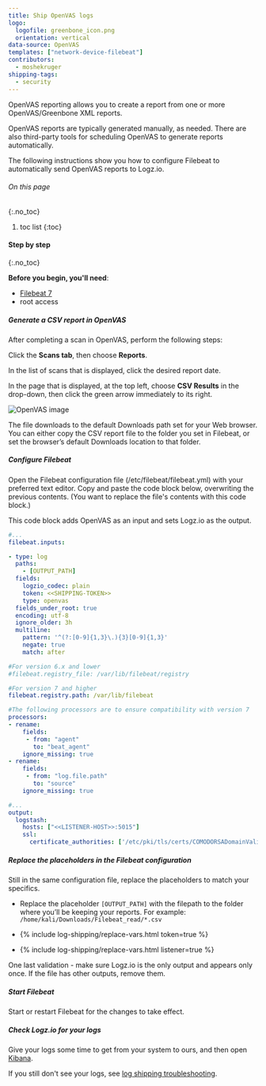 ```yaml
---
title: Ship OpenVAS logs
logo:
  logofile: greenbone_icon.png
  orientation: vertical
data-source: OpenVAS
templates: ["network-device-filebeat"]
contributors:
  - moshekruger
shipping-tags:
  - security
---
```


OpenVAS reporting allows you to create a report from one or more OpenVAS/Greenbone XML reports. 

OpenVAS reports are typically generated manually, as needed. There are also third-party tools for scheduling OpenVAS to generate reports automatically.

The following instructions show you how to configure Filebeat to automatically send OpenVAS reports to Logz.io. 

###### On this page
{:.no_toc}

1. toc list
{:toc}

#### Step by step
{:.no_toc}

**Before you begin, you'll need**:

* [Filebeat 7](https://www.elastic.co/guide/en/beats/filebeat/current/filebeat-installation.html) 
* root access

<div class="tasklist">

##### Generate a CSV report in OpenVAS

After completing a scan in OpenVAS, perform the following steps:

Click the **Scans tab**, then choose **Reports**. 

In the list of scans that is displayed, click the desired report date.

In the page that is displayed, at the top left, choose **CSV Results** in the drop-down, then click the green arrow immediately to its right.

![OpenVAS image](https://dytvr9ot2sszz.cloudfront.net/logz-docs/security-analytics/openvas.png.)

The file downloads to the default Downloads path set for your Web browser. You can either copy the CSV report file to the folder you set in Filebeat, or set the browser’s default Downloads location to that folder.


##### Configure Filebeat

Open the Filebeat configuration file (/etc/filebeat/filebeat.yml) with your preferred text editor.
Copy and paste the code block below, overwriting the previous contents. (You want to replace the file's contents with this code block.)

This code block adds OpenVAS as an input and sets Logz.io as the output.

```yaml
#...
filebeat.inputs:

- type: log
  paths:
    - [OUTPUT_PATH]
  fields:
    logzio_codec: plain
    token: <<SHIPPING-TOKEN>>
    type: openvas
  fields_under_root: true
  encoding: utf-8
  ignore_older: 3h
  multiline:
    pattern: '^(?:[0-9]{1,3}\.){3}[0-9]{1,3}'
    negate: true
    match: after

#For version 6.x and lower
#filebeat.registry_file: /var/lib/filebeat/registry

#For version 7 and higher
filebeat.registry.path: /var/lib/filebeat

#The following processors are to ensure compatibility with version 7
processors:
- rename:
    fields:
     - from: "agent"
       to: "beat_agent"
    ignore_missing: true
- rename:
    fields:
     - from: "log.file.path"
       to: "source"
    ignore_missing: true

#...
output:
  logstash:
    hosts: ["<<LISTENER-HOST>>:5015"]
    ssl:
      certificate_authorities: ['/etc/pki/tls/certs/COMODORSADomainValidationSecureServerCA.crt']
```

##### Replace the placeholders in the Filebeat configuration

Still in the same configuration file, replace the placeholders to match your specifics.

* Replace the placeholder `[OUTPUT_PATH]` with the filepath to the folder where you’ll be keeping your reports. For example: `/home/kali/Downloads/Filebeat_read/*.csv`

* {% include log-shipping/replace-vars.html token=true %}

* {% include log-shipping/replace-vars.html listener=true %}

One last validation - make sure Logz.io is the only output and appears only once.
If the file has other outputs, remove them.

##### Start Filebeat

Start or restart Filebeat for the changes to take effect.

##### Check Logz.io for your logs

Give your logs some time to get from your system to ours, and then open [Kibana](https://app.logz.io/#/dashboard/kibana).

If you still don't see your logs, see [log shipping troubleshooting]({{site.baseurl}}/user-guide/log-shipping/log-shipping-troubleshooting.html).

</div>
